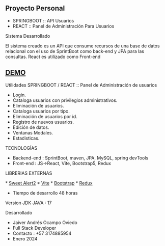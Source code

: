 ## Proyecto Personal
* SPRINGBOOT :: API Usuarios
* REACT :: Panel de Administración Para Usuarios


Sistema Desarrollado  

El sistema creado es un API que consume recursos de una base de datos relacional con el uso de SprintBoot como back-end y JPA para las consultas. React es utilizado como Front-end

## <a href="https://youtu.be/aSTMgMif2ZI" target="_blank">DEMO</a>

Utilidades SPRINGBOOT / REACT :: Panel de Administración de usuarios

* Login.
* Cataloga usuarios con privilegios administrativos.
* Eliminación de usuarios.
* Cataloga usuarios por tipo.
* Eliminación de usuarios por id.
* Registro de nuevos usuarios.
* Edición de datos.
* Ventanas Modales.
* Estadisticas.

TECNOLOGÍAS 
* Backend-end  : SprintBoot, maven, JPA, MySQL, spring devTools
* Front-end : JS->React, Vite, Bootstrap5, Redux
  
LIBRERIAS EXTERNAS
<p align="left">
* <a href="https://sweetalert2.github.io/">Sweet Alert2</a>
* <a href="https://vitejs.dev/guide/">Vite</a>
* <a href="https://getbootstrap.com/docs/5.3/getting-started/download/">Bootstrap</a>
* <a href="https://redux-toolkit.js.org/">Redux</a>
</p>

* Tiempo de desarrollo 48 horas

Version JDK JAVA : 17

Desarrollado
* Jaiver Andrés Ocampo Oviedo
* Full Stack Developer
* Contacto : +57 3174885954
* Enero 2024 